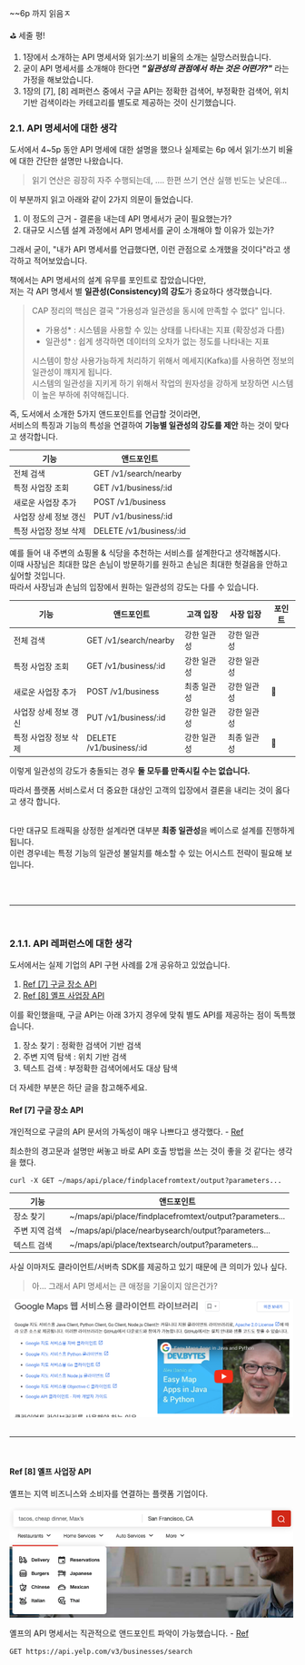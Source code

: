 ~~6p 까지 읽음ㅈ

⛳️ 세줄 평!

1. 1장에서 소개하는 API 명세서와 읽기:쓰기 비율의 소개는 실망스러웠습니다.
2. 굳이 API 명세서를 소개해야 한다면 ***"일관성의 관점에서 하는 것은 어떤가?"*** 라는 가정을 해보았습니다.
3. 1장의 [7], [8] 레퍼런스 중에서 구글 API는 정확한 검색어, 부정확한 검색어, 위치기반 검색이라는 카테고리를 별도로 제공하는 것이 신기했습니다.

### 2.1. API 명세서에 대한 생각

도서에서 4~5p 동안 API 명세에 대한 설명을 했으나 실제로는 6p 에서 읽기:쓰기 비율에 대한 간단한 설명만 나왔습니다.

> 읽기 연산은 굉장히 자주 수행되는데, .... 한편 쓰기 연산 실행 빈도는 낮은데...

이 부분까지 읽고 아래와 같이 2가지 의문이 들었습니다.

1. 이 정도의 근거 - 결론을 내는데 API 명세서가 굳이 필요했는가?
2. 대규모 시스템 설계 과정에서 API 명세서를 굳이 소개해야 할 이유가 있는가?

그래서 굳이, "내가 API 명세서를 언급했다면, 이런 관점으로 소개했을 것이다"라고 생각하고 적어보았습니다.


책에서는 API 명세서의 설계 유무를 포인트로 잡았습니다만, <br>
저는 각 API 명세서 별 **일관성(Consistency)의 강도**가 중요하다 생각했습니다.

> CAP 정리의 핵심은 결국 "가용성과 일관성을 동시에 만족할 수 없다" 입니다.
> - 가용성* : 시스템을 사용할 수 있는 상태를 나타내는 지표 (확장성과 다름)
> - 일관성* : 쉽게 생각하면 데이터의 오차가 없는 정도를 나타내는 지표
> 
> 시스템이 항상 사용가능하게 처리하기 위해서 메세지(Kafka)를 사용하면 정보의 일관성이 꺠지게 됩니다. <br>
> 시스템의 일관성을 지키게 하기 위해서 작업의 원자성을 강하게 보장하면 시스템이 높은 부하에 취약해집니다.

즉, 도서에서 소개한 5가지 앤드포인트를 언급할 것이라면, <br>
서비스의 특징과 기능의 특성을 연결하여 **기능별 일관성의 강도를 제안** 하는 것이 맞다고 생각합니다.

| 기능              | 앤드포인트                   |
| ---------------- | ------------------------- |
| 전체 검색          | GET /v1/search/nearby     |
| 특정 사업장 조회     | GET /v1/business/:id      |
| 새로운 사업장 추가   | POST /v1/business         |
| 사업장 상세 정보 갱신 | PUT /v1/business/:id      |
| 특정 사업장 정보 삭제 | DELETE /v1/business/:id   |

예를 들어 내 주변의 쇼핑몰 & 식당을 추천하는 서비스를 설계한다고 생각해봅시다. <br>
이때 사장님은 최대한 많은 손님이 방문하기를 원하고 손님은 최대한 헛걸음을 안하고 싶어할 것입니다. <br>
따라서 사장님과 손님의 입장에서 원하는 일관성의 강도는 다를 수 있습니다.

| 기능              | 앤드포인트                   | 고객 입장                             | 사장 입장                             | 포인트 |
| ---------------- | ------------------------- | ----------------------------------- | ---------------------------------- | ---- |
| 전체 검색          | GET /v1/search/nearby     | 강한 일관성                            | 강한 일관성                           |      |
| 특정 사업장 조회     | GET /v1/business/:id      | 강한 일관성                            | 강한 일관성                           |      |
| 새로운 사업장 추가   | POST /v1/business         | 최종 일관성                             | 강한 일관성                          | 👀    |
| 사업장 상세 정보 갱신 | PUT /v1/business/:id      | 강한 일관성                            | 강한 일관성                           |      |
| 특정 사업장 정보 삭제 | DELETE /v1/business/:id   | 강한 일관성                            | 최종 일관성                           | 👀    |

이렇게 일관성의 강도가 충돌되는 경우 **둘 모두를 만족시킬 수는 없습니다.** <br>

따라서 플랫폼 서비스로서 더 중요한 대상인 고객의 입장에서 결론을 내리는 것이 옳다고 생각 합니다. <br> <br>

다만 대규모 트래픽을 상정한 설계라면 대부분 **최종 일관성**을 베이스로 설계를 진행하게 됩니다. <br>
이런 경우네는 특정 기능의 일관성 불일치를 해소할 수 있는 어시스트 전략이 필요해 보입니다.



<br>
<br>

---

<br>

### 2.1.1. API 레퍼런스에 대한 생각

도서에서는 실제 기업의 API 구현 사례를 2개 공유하고 있었습니다.

1. [Ref [7] 구글 장소 API](./2024_10_29_dil.md#ref-7-구글-장소-api)
2. [Ref [8] 옐프 사업장 API](./2024_10_29_dil.md#ref-8-옐프-사업장-api)

이를 확인했을때, 구글 API는 아래 3가지 경우에 맞춰 별도 API를 제공하는 점이 독특했습니다.

1. 장소 찾기 : 정확한 검색어 기반 검색
2. 주변 지역 탐색 : 위치 기반 검색
3. 텍스트 검색 : 부정확한 검색어에서도 대상 탐색

더 자세한 부분은 하단 글을 참고해주세요.

#### Ref [7] 구글 장소 API

개인적으로 구글의 API 문서의 가독성이 매우 나쁘다고 생각했다. - [Ref](https://developers.google.com/maps/documentation/places/web-service/search)

최소한의 경고문과 설명만 써놓고 바로 API 호출 방법을 쓰는 것이 좋을 것 같다는 생각을 했다.

```shell
curl -X GET ~/maps/api/place/findplacefromtext/output?parameters... 
```

| 기능         | 앤드포인트                                                 |
| ----------- | ------------------------------------------------------- |
| 장소 찾기     | ~/maps/api/place/findplacefromtext/output?parameters... |
| 주변 지역 검색 | ~/maps/api/place/nearbysearch/output?parameters...      |
| 텍스트 검색   | ~/maps/api/place/textsearch/output?parameters...         |

사실 이마저도 클라이언트/서버측 SDK를 제공하고 있기 때문에 큰 의미가 있나 싶다.

> 아... 그래서 API 명세서는 큰 애정을 기울이지 않은건가?

<img src="image.png" style="width: 500px;"/>

<br>
<br>

---

<br>

#### Ref [8] 옐프 사업장 API

옐프는 지역 비즈니스와 소비자를 연결하는 플랫폼 기업이다.

<img src="image-1.png" style="width: 500px;" />

옐프의 API 명세서는 직관적으로 앤드포인트 파악이 가능했습니다. - [Ref](https://docs.developer.yelp.com/reference/v3_business_search)

```shell
GET https://api.yelp.com/v3/businesses/search
```
